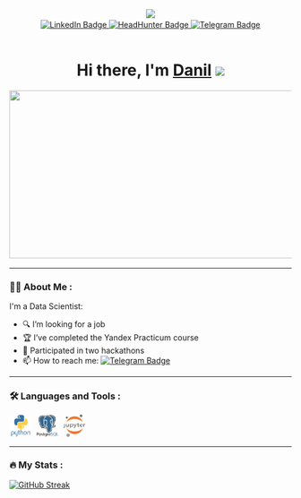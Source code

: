<div id="header" align="center">
  <img src="https://media.giphy.com/media/7c8QeB0VMddFOuu4iR/giphy.gif" width="100"/>


  <div id="badges">
    <a href="https://www.linkedin.com/in/danil-belokhvostik/?locale=en_US">
      <img src="https://img.shields.io/badge/LinkedIn-blue?style=plastic&logo=linkedin&logoColor=white" alt="LinkedIn Badge"/>
    </a>
    <a href="https://spb.hh.ru/resume/3e1c0f00ff09c39a7e0039ed1f49456d654a4f">
      <img src="https://img.shields.io/badge/HeadHunter-red?style=plastic&logo=HeadHunter&logoColor=white" alt="HeadHunter Badge"/>
    </a>
    <a href="https://t.me/danil_belokhvostik">
      <img src="https://img.shields.io/badge/Telegram-blue?style=plastic&logo=Telegram&logoColor=white" alt="Telegram Badge"/>
    </a>
  </div>

  <img src="https://komarev.com/ghpvc/?username=Danil-Belokhvostik&style=flat-square&color=blue" alt=""/>
  <h1>
    Hi there, I'm  <a href="https://github.com/Danil-Belokhvostik" target="_blank">Danil</a>
    <img src="https://media.giphy.com/media/hvRJCLFzcasrR4ia7z/giphy.gif" width="30px"/>
  </h1>
</div>
<div id="giph" align="center">
  <img src="https://media.giphy.com/media/xT4uQF7h39mlsF5czK/giphy.gif" width="600" height="300"/>
</div>

---

### :man_technologist: About Me :

I'm a Data Scientist:

- 🔍 I’m looking for a job 
- 🏆 I’ve completed the Yandex Practicum course
- 💪 Participated in two hackathons
- 📫 How to reach me: [![Telegram Badge](https://img.shields.io/badge/Telegram-blue?style=plastic&logo=Telegram&logoColor=white)](https://t.me/danil_belokhvostik)

---

### :hammer_and_wrench: Languages and Tools :

<div>
  <img src="https://github.com/devicons/devicon/blob/master/icons/python/python-original-wordmark.svg" title="Python" alt="Python" width="40" height="40"/>&nbsp;
  <img src="https://github.com/devicons/devicon/blob/master/icons/postgresql/postgresql-original-wordmark.svg" title="PostgreSQL" alt="PostgreSQL" width="40" height="40"/>&nbsp;
  <img src="https://github.com/devicons/devicon/blob/master/icons/jupyter/jupyter-original-wordmark.svg" title="Jupyter" alt="Jupyter" width="40" height="40"/>&nbsp;
</div>

---

### :fire: My Stats :

[![GitHub Streak](http://github-readme-streak-stats.herokuapp.com?user=Danil-Belokhvostik&theme=dark)](https://git.io/streak-stats)
